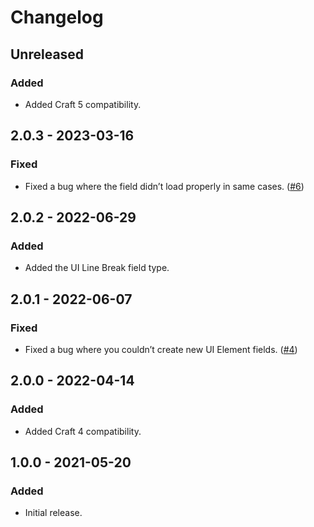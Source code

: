 # Changelog

## Unreleased

### Added
- Added Craft 5 compatibility.

## 2.0.3 - 2023-03-16

### Fixed
- Fixed a bug where the field didn’t load properly in same cases. ([#6](https://github.com/carlcs/craft-uielementfields/issues/6))

## 2.0.2 - 2022-06-29

### Added
- Added the UI Line Break field type.

## 2.0.1 - 2022-06-07

### Fixed
- Fixed a bug where you couldn’t create new UI Element fields. ([#4](https://github.com/carlcs/craft-uielementfields/issues/4))

## 2.0.0 - 2022-04-14

### Added
- Added Craft 4 compatibility.

## 1.0.0 - 2021-05-20

### Added
- Initial release.
